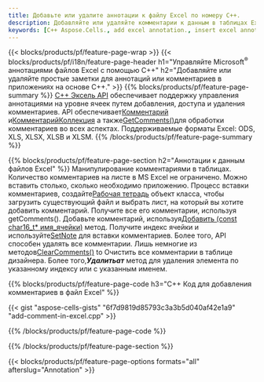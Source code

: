 ```yaml
---
title: Добавьте или удалите аннотации к файлу Excel по номеру C++.
description: Добавляйте или удаляйте комментарии к данным в таблицах Excel и OpenOffice с помощью библиотеки C++.
keywords: [C++ Aspose.Cells., add excel annotation., insert excel annotation., access excel annotation., remove excel annotation., delete excel annotation., add annotation in excel., insert annotation in excel., access annotation in excel., remove annotation in excel., delete annotation in excel]
---
```

{{< blocks/products/pf/feature-page-wrap >}}
{{< blocks/products/pf/i18n/feature-page-header h1="Управляйте Microsoft<sup>&reg;</sup> аннотациями файлов Excel с помощью C++" h2="Добавляйте или удаляйте простые заметки для аннотаций или комментариев в приложениях на основе C++." >}}
{{% blocks/products/pf/feature-page-summary %}}
[C++ Эксель API](/cells/ru/cpp/) обеспечивает поддержку управления аннотациями на уровне ячеек путем добавления, доступа и удаления комментариев. API обеспечивает[Комментарий](https://reference.aspose.com/cells/cpp/aspose.cells/comment/) и[КомментарийКоллекция](https://reference.aspose.com/cells/cpp/aspose.cells/commentcollection/) а также[GetComments()](https://reference.aspose.com/cells/cpp/aspose.cells/worksheet/getcomments/)для обработки комментариев во всех аспектах. Поддерживаемые форматы Excel: ODS, XLS, XLSX, XLSB и XLSM.
{{% /blocks/products/pf/feature-page-summary %}}

{{% blocks/products/pf/feature-page-section h2="Аннотации к данным файлов Excel" %}}
 Манипулирование комментариями в таблицах. Количество комментариев на листе в MS Excel не ограничено. Можно вставить столько, сколько необходимо приложению. Процесс вставки комментариев, создайте[Рабочая тетрадь](https://reference.aspose.com/cells/cpp/aspose.cells/workbook/) объект класса, чтобы загрузить существующий файл и выбрать лист, на который вы хотите добавить комментарий. Получите все его комментарии, используя getComments(). Добавьте комментарий, используя[Добавить (const char16_t* имя_ячейки)](https://reference.aspose.com/cells/cpp/aspose.cells/commentcollection/add/) метод. Получите индекс ячейки и используйте[SetNote](https://reference.aspose.com/cells/cpp/aspose.cells/comment/setnote/) для вставки комментариев. Более того, API способен удалять все комментарии. Лишь немногие из методов[ClearComments()](https://reference.aspose.com/cells/cpp/aspose.cells/worksheet/clearcomments/) to Очистить все комментарии в таблице дизайнера. Более того,***Удалитьат*** метод для удаления элемента по указанному индексу или с указанным именем.

{{% blocks/products/pf/feature-page-code h3="C++ Код для добавления комментариев в файл Excel" %}}

{{< gist "aspose-cells-gists" "6f7d9819d85793c3a3b5d040af42e1a9" "add-comment-in-excel.cpp" >}}

{{% /blocks/products/pf/feature-page-code %}}

{{% /blocks/products/pf/feature-page-section %}}

{{< blocks/products/pf/feature-page-options formats="all" afterslug="Annotation" >}}
